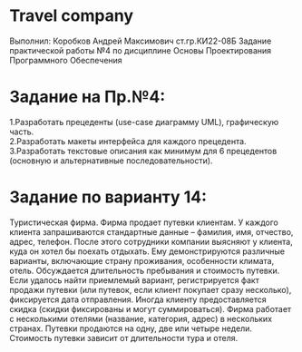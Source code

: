 # Travel company
Выполнил: Коробков Андрей Максимович ст.гр.КИ22-08Б
Задание практической работы №4 по дисциплине Основы Проектирования Программного Обеспечения
# Задание на Пр.№4:
1.Разработать прецеденты (use-case диаграмму UML), графическую часть.    
2.Разработать макеты интерфейса для каждого прецедента.    
3.Разработать текстовые описания как минимум для 6 прецедентов (основную и альтернативные последовательности).    
# Задание по варианту 14: 
Туристическая фирма. Фирма продает путевки клиентам. У каждого клиента запрашиваются стандартные данные – фамилия, имя, отчество, адрес, телефон. После этого сотрудники компании выясняют у клиента, куда он хотел бы поехать отдыхать.
Ему демонстрируются различные варианты, включающие страну проживания, особенности климата, отель. Обсуждается длительность пребывания и стоимость путевки. Если удалось найти приемлемый вариант, регистрируется факт продажи путевки
(или путевок, если клиент покупает сразу несколько), фиксируется дата отправления. Иногда клиенту предоставляется скидка (скидки фиксированы и могут суммироваться). Фирма работает с несколькими отелями (название, категория, адрес) в
нескольких странах. Путевки продаются на одну, две или четыре недели. Стоимость
путевки зависит от длительности тура и отеля.
